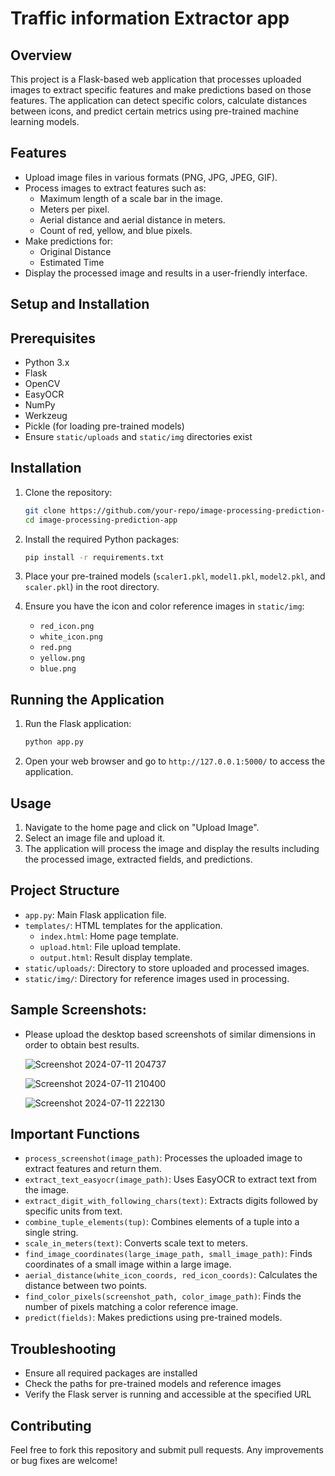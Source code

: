 

# Traffic information Extractor app

## Overview

This project is a Flask-based web application that processes uploaded images to extract specific features and make predictions based on those features. The application can detect specific colors, calculate distances between icons, and predict certain metrics using pre-trained machine learning models.

## Features

- Upload image files in various formats (PNG, JPG, JPEG, GIF).
- Process images to extract features such as:
  - Maximum length of a scale bar in the image.
  - Meters per pixel.
  - Aerial distance and aerial distance in meters.
  - Count of red, yellow, and blue pixels.
- Make predictions for:
  - Original Distance
  - Estimated Time
- Display the processed image and results in a user-friendly interface.

## Setup and Installation

## Prerequisites

- Python 3.x
- Flask
- OpenCV
- EasyOCR
- NumPy
- Werkzeug
- Pickle (for loading pre-trained models)
- Ensure `static/uploads` and `static/img` directories exist

## Installation

1. Clone the repository:
   ```bash
   git clone https://github.com/your-repo/image-processing-prediction-app.git
   cd image-processing-prediction-app
   ```

2. Install the required Python packages:
   ```bash
   pip install -r requirements.txt
   ```

3. Place your pre-trained models (`scaler1.pkl`, `model1.pkl`, `model2.pkl`, and `scaler.pkl`) in the root directory.

4. Ensure you have the icon and color reference images in `static/img`:
   - `red_icon.png`
   - `white_icon.png`
   - `red.png`
   - `yellow.png`
   - `blue.png`

## Running the Application

1. Run the Flask application:
   ```bash
   python app.py
   ```

2. Open your web browser and go to `http://127.0.0.1:5000/` to access the application.

## Usage

1. Navigate to the home page and click on "Upload Image".
2. Select an image file and upload it.
3. The application will process the image and display the results including the processed image, extracted fields, and predictions.

## Project Structure

- `app.py`: Main Flask application file.
- `templates/`: HTML templates for the application.
  - `index.html`: Home page template.
  - `upload.html`: File upload template.
  - `output.html`: Result display template.
- `static/uploads/`: Directory to store uploaded and processed images.
- `static/img/`: Directory for reference images used in processing.

## Sample Screenshots:
- Please upload the desktop based screenshots of similar dimensions in order to obtain best results.

  ![Screenshot 2024-07-11 204737](https://github.com/user-attachments/assets/9297b47e-2131-43e3-93a1-48d7c3632956)

  ![Screenshot 2024-07-11 210400](https://github.com/user-attachments/assets/ea065a17-7b47-4f28-9e42-b5c08d1fbdd8)

  ![Screenshot 2024-07-11 222130](https://github.com/user-attachments/assets/5f69a660-742b-4701-b899-189229d00f89)


  



## Important Functions

- `process_screenshot(image_path)`: Processes the uploaded image to extract features and return them.
- `extract_text_easyocr(image_path)`: Uses EasyOCR to extract text from the image.
- `extract_digit_with_following_chars(text)`: Extracts digits followed by specific units from text.
- `combine_tuple_elements(tup)`: Combines elements of a tuple into a single string.
- `scale_in_meters(text)`: Converts scale text to meters.
- `find_image_coordinates(large_image_path, small_image_path)`: Finds coordinates of a small image within a large image.
- `aerial_distance(white_icon_coords, red_icon_coords)`: Calculates the distance between two points.
- `find_color_pixels(screenshot_path, color_image_path)`: Finds the number of pixels matching a color reference image.
- `predict(fields)`: Makes predictions using pre-trained models.

## Troubleshooting

- Ensure all required packages are installed
- Check the paths for pre-trained models and reference images
- Verify the Flask server is running and accessible at the specified URL

## Contributing

Feel free to fork this repository and submit pull requests. Any improvements or bug fixes are welcome!

